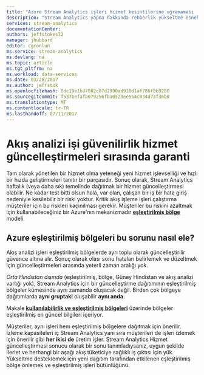 ```yaml
---
title: "Azure Stream Analytics işleri hizmet kesintilerine uğramaması | Microsoft Docs"
description: "Stream Analytics yapma hakkında rehberlik yükseltme esnek işler."
services: stream-analytics
documentationCenter: 
authors: jeffstokes72
manager: jhubbard
editor: cgronlun
ms.service: stream-analytics
ms.devlang: na
ms.topic: article
ms.tgt_pltfrm: na
ms.workload: data-services
ms.date: 03/28/2017
ms.author: jeffstok
ms.openlocfilehash: 8dc19e1b37082c87d2990ad910d1af786f8b9280
ms.sourcegitcommit: f537befafb079256fba0529ee554c034d73f36b0
ms.translationtype: MT
ms.contentlocale: tr-TR
ms.lasthandoff: 07/11/2017
---
```

# <a name="guarantee-stream-analytics-job-reliability-during-service-updates"></a>Akış analizi işi güvenilirlik hizmet güncelleştirmeleri sırasında garanti

Tam olarak yönetilen bir hizmet olma yeteneği yeni hizmet işlevselliği ve hızlı bir hızda geliştirmeleri tanıtır bir parçasıdır. Sonuç olarak, Stream Analytics haftalık (veya daha sık) temelinde dağıtmak bir hizmet güncelleştirmesi olabilir. Ne kadar test bitti olsun hala, var olan, çalışan bir iş bir hata giriş nedeniyle kesilebilir bir riski yoktur. Kritik akış işleme işleri çalıştırma müşteriler için bu riskleri kaçınılması gerekir. Müşteriler bu riskini azaltmak için kullanabileceğiniz bir Azure'nın mekanizmadır  **[eşleştirilmiş bölge](https://docs.microsoft.com/azure/best-practices-availability-paired-regions)**  modeli. 

## <a name="how-do-azure-paired-regions-address-this-concern"></a>Azure eşleştirilmiş bölgeleri bu sorunu nasıl ele?

Akış analizi işleri eşleştirilmiş bölgelerde ayrı toplu olarak güncelleştirilir güvence altına alır. Sonuç olarak olası sonu hataları belirlemek ve düzeltmek için güncelleştirmeleri arasında yeterli zaman aralığı yok.

_Orta Hindistan dışında_ (eşleştirilmiş, bölge, Güney Hindistan ve akış analizi varlığı yok), Stream Analytics için bir güncelleştirme dağıtımının eşleştirilmiş bölgeler kümesinde aynı zamanda oluşacak değil. Birden çok bölgeye dağıtımlarda **aynı gruptaki** oluşabilir **aynı anda**.

Makale  **[kullanılabilirlik ve eşleştirilmiş bölgeleri](https://docs.microsoft.com/azure/best-practices-availability-paired-regions)**  üzerinde bölgeler eşleştirilmiş en güncel bilgileri içeriyor.

Müşteriler, aynı işleri hem eşleştirilmiş bölgelere dağıtmak için önerilir. İzleme kapasiteleri iç Stream Analytics yanı sıra müşterileri de işleri izlemek için önerilir gibi **her ikisi de** üretim işler. Stream Analytics Hizmet güncelleştirmesi sonucu olarak bir sonu tanımladıysanız, uygun şekilde İlerlet ve herhangi bir aşağı akış tüketiciye sağlıklı iş çıktısı için yük. Yükseltme desteklemek için yeni dağıtım tarafından etkilenen eşleştirilmiş bölge önlemek ve eşleştirilmiş işleri bütünlüğünü.

